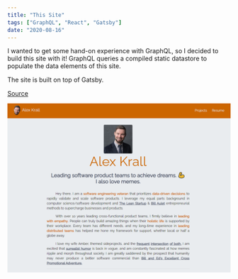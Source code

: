 ```yaml
---
title: "This Site"
tags: ["GraphQL", "React", "Gatsby"]
date: "2020-08-16"
---
```


I wanted to get some hand-on experience with GraphQL, so I decided to build this site with it!
GraphQL queries a compiled static datastore to populate the data elements of this site.

The site is built on top of Gatsby.

<a target="_blank" href="https://github.com/webkraller/personal-site">Source</a>

![This Site Screenshot](./feature.png)

